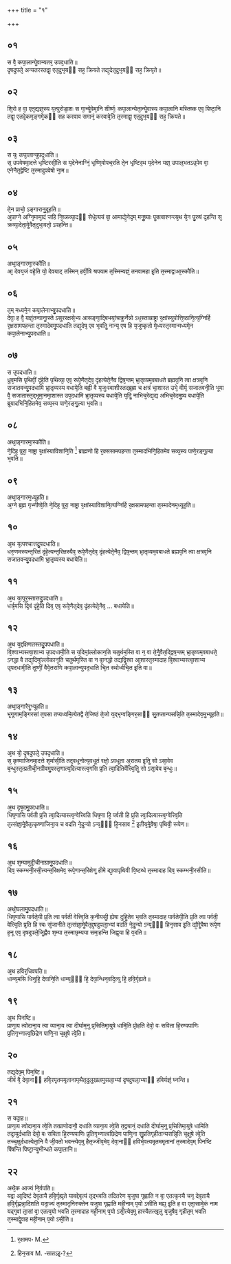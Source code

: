 +++
title = "१"

+++
## ०१
स वै᳘ कपा᳘लान्येॗवान्यतर᳘ उपद᳘धाति॥  
दृषदुपले᳘ अन्यतरस्तद्वा᳘ एत᳘दुभ᳘यᳫं सह᳘ क्रियते तद्य᳘देत᳘दुभ᳘यᳫं सह᳘ क्रिय᳘ते॥  
## ०२
शि᳘रो ह वा᳘ एत᳘द्यज्ञ᳘स्य य᳘त्पुरोडा᳘शः स गा᳘न्येॗवेमा᳘नि शीर्ष्णः᳘ कपा᳘लान्येता᳘न्येॗवास्य कपा᳘लानि मस्तिष्क एव᳘ पिष्टा᳘नि तद्वा᳘ एतदे᳘कम᳘ङ्गमे᳘कᳫं सह करवाव समानं᳘ करवावे᳘ति त᳘स्माद्वा᳘ एत᳘दुभ᳘यᳫं सह᳘ क्रियते॥  
## ०३
स यः᳘ कपा᳘लान्युपद᳘धाति॥  
स᳘ उपवेषमा᳘दत्ते धृष्टिरसी᳘ति स य᳘देनेनाग्निं᳘ धृ᳘ष्णि᳘वोपच᳘रति ते᳘न धृ᳘ष्टिर᳘थ य᳘देनेन यज्ञ᳘ उपाल᳘भतऽउ᳘पेव वा᳘ एनेनैत᳘द्वेष्टि त᳘स्मादुपवेषो ना᳘म॥  
## ०४
ते᳘न प्राचो᳘ ऽङ्गारानु᳘दूहति॥  
अ᳘पाग्ने अग्नि᳘मामा᳘दं जहि नि᳘ष्क्रव्या᳘दᳫं सेधे᳘त्ययं वा᳘ आमाद्ये᳘नेद᳘म् मनुॗष्याः पॗक्त्वाश्नन्त्य᳘थ ये᳘न पु᳘रुषं द᳘हन्ति स᳘ क्रव्या᳘देता᳘वेॗवैत᳘दुभा᳘वतो᳘ ऽपहन्ति॥  
## ०५
अथा᳘ङ्गारमा᳘स्कौति॥  
आ᳘ देवय᳘जं वहे᳘ति यो᳘ देवयाट् तस्मिन् हवीं᳘षि श्रपयाम त᳘स्मिन्यज्ञं᳘ तनवामहा इ᳘ति त᳘स्माद्वाआ᳘स्कौति॥  
## ०६
त᳘म् मध्यमे᳘न कपा᳘लेनाभ्यु᳘पदधाति॥  
देवा᳘ ह वै᳘ यज्ञं᳘तन्वानाॗस्ते ऽसुररक्षसे᳘भ्य आसङ्गा᳘द्बिभयां᳘चक्रुर्नेन्नो ऽध᳘स्तान्नाष्ट्रा र᳘क्षांस्युपोत्ति᳘ष्ठानि᳘त्य᳘ग्निर्हि र᳘क्षसामपहन्ता त᳘स्मादेवमु᳘पदधाति तद्य᳘देष᳘ एव भ᳘वतिॗ नान्य᳘ एष हि य᳘जुष्कृतो मे᳘ध्यस्त᳘स्मान्मध्यमे᳘न कपा᳘लेनाभ्यु᳘पदधाति॥  
## ०७
स उ᳘पदधाति॥  
ध्रुव᳘मसि पृथिवीं᳘ दृंहे᳘ति पृथिव्या᳘ एव᳘ रूपे᳘णैत᳘देव᳘ दृंहत्येते᳘नैव द्विष᳘न्तम् भ्रा᳘तृव्यम᳘वबाधते ब्रह्मव᳘नि त्वा क्षत्रव᳘नि सजातवन्यु᳘पदधामि भ्रा᳘तृव्यस्य वधाये᳘ति बह्वी वै य᳘जुःस्वाशीस्तद्ब्र᳘ह्म च क्षत्रं चा᳘शास्त उभे᳘ वीर्य᳘ सजातवनी᳘ति भूमा वै᳘ सजातास्त᳘द्भूमा᳘नमा᳘शास्त उप᳘दधामि भ्रा᳘तृव्यस्य बधाये᳘ति य᳘दिॗ नाभिच᳘रेद्य᳘द्य अभिच᳘रेदमु᳘ष्य बधाये᳘ति ब्रूयादभिनि᳘हितमेव᳘ सव्य᳘स्य पाणे᳘रङ्गु᳘ल्या भ᳘वति॥  
## ०८
अथा᳘ङ्गारमा᳘स्कौति॥  
ने᳘दिह᳘ पुरा᳘ नाष्ट्रा र᳘क्षांस्याविशानि᳘ति [^1] ब्राह्मणो हि र᳘क्ससामपहन्ता त᳘स्मादभिनि᳘हितमेव सव्य᳘स्य पाणे᳘रङ्गु᳘ल्या भ᳘वति॥  

[^1]: र᳘क्षामप॰ M.

## ०९
अथा᳘ङ्गारम᳘ध्यूहति॥  
अ᳘ग्ने ब्र᳘ह्म गृभ्णीष्वे᳘ति ने᳘दिह᳘ पुरा᳘ नाष्ट्रा र᳘क्षांस्याविशानि᳘त्यग्निर्हि र᳘क्षसामपहन्ता त᳘स्मादेनम᳘ध्यूह᳘ति॥  
## १०
अ᳘थ य᳘त्पश्चात्तदु᳘पदधाति॥  
धरु᳘णमस्यन्त᳘रिक्षं दृंहे᳘त्यन्त᳘रिक्षस्यैव᳘ रूपे᳘णैत᳘देव᳘ दृंहत्येते᳘नैव᳘ द्विष᳘न्तम् भ्रा᳘तृव्यम᳘वबाधते ब्रह्मव᳘नि त्वा क्षत्रव᳘नि सजातवन्यु᳘पदधामि भ्रा᳘तृव्यस्य बधायेति॥  
## ११
अ᳘थ य᳘त्पुर᳘स्तात्तदु᳘पदधाति॥  
धर्त्र᳘मसि दि᳘वं दृंहे᳘ति दिव᳘ एव᳘ रूपे᳘णैत᳘देव᳘ दृंहत्येते᳘नैव᳘ … बधायेति॥  
## १२
अ᳘थ य᳘द्दक्षिणतस्तदु᳘पपधाति॥  
वि᳘श्वाभ्यस्त्वा᳘शाभ्य उ᳘पदधामी᳘ति स य᳘दिमां᳘ल्लोकान᳘ति चतुर्थम᳘स्ति वा न᳘ वा ते᳘नैॗवैत᳘द्द्विष᳘न्तम् भ्रा᳘तृव्यम᳘वबाधते᳘ ऽनद्धा वै तद्य᳘दिमां᳘ल्लोकान᳘ति चतुर्थम᳘स्ति वा न वा᳘नद्धो तद्यद्वि᳘श्वा आ᳘शास्त᳘स्मादाह वि᳘श्वाभ्यस्त्वा᳘शाभ्य उ᳘पदधामी᳘ति तूष्णीं᳘ वैवे᳘तराणि कपा᳘लान्युपद᳘धाति चि᳘त स्थोर्ध्वचि᳘त इ᳘ति वा॥  
## १३
अथा᳘ङ्गारैरॗभ्यूहति॥  
भृ᳘गूणाम᳘ङ्गिरसां त᳘पसा तप्यध्वमि᳘त्येतद्वै ते᳘जिष्ठं ते᳘जो य᳘द्भृग्वङ्गिर᳘साᳫं सु᳘तप्तान्यसन्नि᳘ति त᳘स्मादेव᳘मॗभ्यूहति॥  
## १४
अ᳘थ यो᳘ दृषदुपले᳘ उपद᳘धाति॥  
स᳘ कृष्णाजिनमा᳘दत्ते श᳘र्मासी᳘ति तद᳘वधूनोत्य᳘वधूतं रक्षो᳘ ऽवधूता अ᳘रातय इ᳘तिॗ सो ऽसा᳘वेव ब᳘न्धुस्त᳘त्प्रतीची᳘नग्रीवमु᳘पस्तृणात्य᳘दित्यास्त्व᳘गसि प्र᳘ति त्वा᳘दितिर्वेत्त्वि᳘तिॗ सो ऽसा᳘वेव ब᳘न्धुः॥  
## १५
अ᳘थ दृष᳘दमु᳘पदधाति॥  
धिष᳘णासि पर्वती प्र᳘ति त्वा᳘दित्यास्त्व᳘ग्वेत्त्विति धिष᳘णा हि᳘ पर्वती हि प्र᳘ति त्वा᳘दित्यास्त्व᳘ग्वेत्त्वि᳘ति त᳘त्संज्ञा᳘मेॗवैत᳘त्कृष्णाजिना᳘य च वदति ने᳘दॗन्यो ऽन्य᳘ᳫं᳘ हि᳘नसाव [^2] इ᳘तीय᳘मेॗवैषा᳘ पृथिवी᳘ रूपेण॥  

[^2]: हिन᳘साव M. ॰सातऽइ᳘॰?

## १६
अ᳘थ श᳘म्यामुदी᳘चीनाग्रामु᳘पदधाति॥  
दिव᳘ स्कम्भनी᳘रसी᳘त्यन्त᳘रिक्षमेव᳘ रूपे᳘णान्त᳘रिक्षेणॗ हीमे द्या᳘वापृथिवी वि᳘ष्टब्धे त᳘स्मादाह दिव᳘ स्कम्भनी᳘रसीति॥  
## १७
अथो᳘पलामु᳘पदधाति॥  
धिष᳘णासि पार्वते᳘यी प्र᳘ति त्वा पर्वती वेत्त्वि᳘ति क᳘नीयसीॗ ह्येषा दुहिॗतेव भ᳘वति त᳘स्मादाह पार्वतेयी᳘ति प्र᳘ति त्वा पर्वती᳘ वेत्त्वि᳘ति प्र᳘ति हि स्वः सं᳘जानीते त᳘त्संज्ञा᳘मेॗवैत᳘द्दृषदुपला᳘भ्यां वदति ने᳘दॗन्यो ऽन्य᳘ᳫं᳘ हिन᳘साव इ᳘ति द्यौ᳘रेॗवैषा रूपे᳘ण ह᳘नू एव᳘ दृषदुपले᳘जिॗह्वैव श᳘म्या त᳘स्माछ᳘म्यया समा᳘हन्ति जिह्व᳘या हि व᳘दति॥  
## १८
अ᳘थ हविर᳘धिवपति॥  
धान्य᳘मसि धिनुहि᳘ देवानि᳘ति धान्य᳘ᳫं᳘ हि᳘ देवा᳘न्धिन᳘वदि᳘त्यु हि᳘ हवि᳘र्गृह्यते॥  
## १९
अ᳘थ पिनष्टि॥  
प्राणा᳘य त्वोदाना᳘य त्वा व्याना᳘य त्वा दीर्घाम᳘नु प्र᳘सितिमा᳘युषे धामि᳘ति प्रो᳘हति देवो᳘ वः सविता हि᳘रण्यपाणिः प्र᳘तिगृभ्णात्व᳘छिद्रेण पाणि᳘ना च᳘क्षुषे त्वे᳘ति॥  
## २०
तद्य᳘देव᳘म् पिन᳘ष्टि॥  
जीवं वै᳘ देवा᳘नाᳫं हवि᳘रमृ᳘तममृ᳘तानाम᳘थैत᳘दुलूखलमुसला᳘भ्यां दृषदुपला᳘भ्याᳫं हविर्यज्ञं᳘ घ्नन्ति॥  
## २१
स यदा᳘ह॥  
प्राणा᳘य त्वोदाना᳘य त्वे᳘ति तत्प्राणोदानौ᳘ दधाति व्याना᳘य त्वे᳘ति त᳘द्व्यानं᳘ दधाति दीर्घाम᳘नु प्र᳘सितिमा᳘युषे धामिति तदा᳘युर्दधाति देवो᳘ वः सविता हि᳘रण्यपाणिः प्र᳘तिगृभ्णात्वछिद्रेण पाणि᳘ना सु᳘प्रतिगृहीतान्यसन्नि᳘ति च᳘क्षुषे त्वे᳘ति तच्च᳘क्षुर्दधात्येता᳘नि वै जी᳘वतो भवन्त्येव᳘मु हैत᳘ज्जीव᳘मेव᳘ देवा᳘नाᳫं हविर्भ᳘वत्यमृ᳘तममृ᳘तानां त᳘स्मादेव᳘म् पिनष्टि पिंषन्ति पिष्टा᳘न्यॗभीन्धते कपा᳘लानि॥  
## २२
अथै᳘क आज्यं नि᳘र्वपति॥  
यद्वा आ᳘दिष्टं देव᳘तायै हवि᳘र्गृह्य᳘ते यावद्देव᳘त्यं त᳘द्भवति तदितरेण य᳘जुषा गृह्णाति न वा᳘ एतत्क᳘स्यै चन᳘ देव᳘तायै हवि᳘र्गृह्णन्ना᳘दिशति यदा᳘ज्यं त᳘स्माद᳘निरुक्तेन यजुषा गृह्णाति मही᳘नाम् प᳘यो ऽसीति मह्य᳘ इ᳘ति ह वा एता᳘सामे᳘कं नाम यद्ग᳘वां ता᳘सां वा᳘ एतत्प᳘यो भवति त᳘स्मादाह मही᳘नाम् प᳘यो ऽसी᳘त्येव᳘मु हास्यैतत्ख᳘लु य᳘जुषैव᳘ गृहीत᳘म् भवति त᳘स्माद्वेॗवाह मही᳘नाम् प᳘यो ऽसी᳘ति॥  